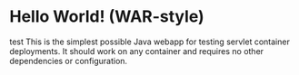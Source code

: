 Hello World! (WAR-style)
===============
test
This is the simplest possible Java webapp for testing servlet container deployments.  It should work on any container and requires no other dependencies or configuration.
